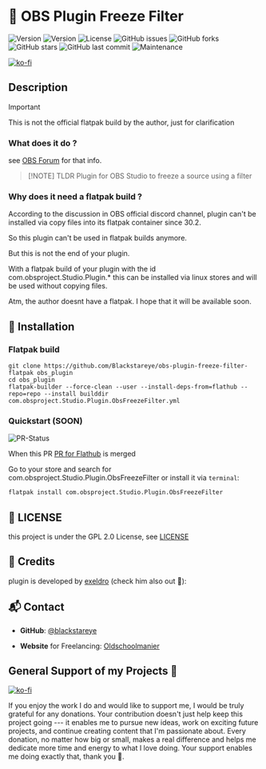 # 🌟 OBS Plugin Freeze Filter

![Version](https://img.shields.io/badge/PluginVersion-0.3.3-brightgreen)
![Version](https://img.shields.io/badge/FlatpakVersion-1.0-blue)
![License](https://img.shields.io/github/license/Blackstareye/obs-plugin-freeze-filter-flatpak
)
![GitHub
issues](https://img.shields.io/github/issues/Blackstareye/obs-plugin-freeze-filter-flatpak)
![GitHub
forks](https://img.shields.io/github/forks/Blackstareye/obs-plugin-freeze-filter-flatpak)
![GitHub
stars](https://img.shields.io/github/stars/Blackstareye/obs-plugin-freeze-filter-flatpak)
![GitHub last
commit](https://img.shields.io/github/last-commit/Blackstareye/obs-plugin-freeze-filter-flatpak)
![Maintenance](https://img.shields.io/maintenance/yes/2025)

[![ko-fi](https://ko-fi.com/img/githubbutton_sm.svg)](https://ko-fi.com/H2H096MU7)

## Description

> [!Important] 
> This is not the official flatpak build by the author, just for clarification

### What does it do ?

see [OBS Forum](https://obsproject.com/forum/resources/freeze-filter.950/) for that info.

> [!NOTE] TLDR
> Plugin for OBS Studio to freeze a source using a filter

### Why does it need a flatpak build ?

According to the discussion in OBS official discord channel, plugin can't be installed via copy files into its flatpak container since 30.2.

So this plugin can't be used in flatpak builds anymore.

But this is not the end of your plugin.

With a flatpak build of your plugin with the id
com.obsproject.Studio.Plugin.* this can be installed via linux stores and will be used without copying files.

Atm, the author doesnt have a flatpak. I hope that it will be available soon.

## 🎯 Installation

### Flatpak build

```
git clone https://github.com/Blackstareye/obs-plugin-freeze-filter-flatpak obs_plugin
cd obs_plugin
flatpak-builder --force-clean --user --install-deps-from=flathub --repo=repo --install builddir com.obsproject.Studio.Plugin.ObsFreezeFilter.yml
```

### Quickstart (SOON)

![PR-Status](https://img.shields.io/github/status/s/pulls/flathub/flathub/6055?label=PR)

When this PR [PR for Flathub](https://github.com/flathub/flathub/pull/6055)
 is merged

Go to your store and search for com.obsproject.Studio.Plugin.ObsFreezeFilter or install it via `terminal`:

```sh
flatpak install com.obsproject.Studio.Plugin.ObsFreezeFilter
```

## 📄 LICENSE

this project is under the GPL 2.0 License, see [LICENSE](LICENSE)

## 🙏 Credits

plugin is developed by [exeldro](https://github.com/exeldro/obs-freeze-filter) (check him also out 💚):

## 📬 Contact

- **GitHub**: [@blackstareye](https://github.com/Blackstareye)

- **Website** for Freelancing:
    [Oldschoolmanier](https://oldschoolmanier.de)

## General Support of my Projects 💚

[![ko-fi](https://ko-fi.com/img/githubbutton_sm.svg)](https://ko-fi.com/H2H096MU7)

If you enjoy the work I do and would like to support me, I would be
truly grateful for any donations. Your contribution doesn't just help
keep this project going --- it enables me to pursue new ideas, work on
exciting future projects, and continue creating content that I'm
passionate about. Every donation, no matter how big or small, makes a
real difference and helps me dedicate more time and energy to what I
love doing. Your support enables me doing exactly that, thank you 💚.

